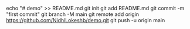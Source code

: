 echo "# demo" >> README.md
git init
git add README.md
git commit -m "first commit"
git branch -M main
git remote add origin https://github.com/NidhiLokeshb/demo.git
git push -u origin main
